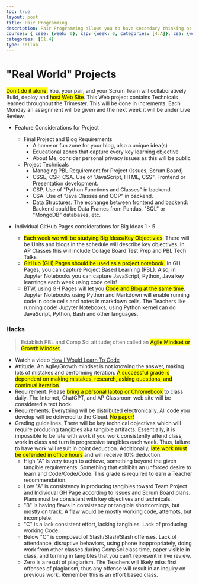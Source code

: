 ```yaml
---
toc: true
layout: post
title: Pair Programming
description: Pair Programming allows you to have secondary thinking as you work, not just a reflection after you are done, but real time support.
courses: { csse: {week: 0}, csp: {week: 0, categories: [4.A]}, csa: {week: 0}}
categories: [C1.4]
type: collab
---
```


# "Real World" Projects
<mark>Don't do it alone.</mark> You, your pair, and your Scrum Team will collaboratively Build, deploy and <mark>host Web Site</mark>.  This Web project contains Technicals learned throughout the Trimester.  This will be done in increments.  Each Monday an assignment will be given and the next week it will be under Live Review.

- Feature Considerations for Project
    - Final Project and Blog Requirements
        - A home or fun zone for your blog, also a unique idea(s)
        - Educational zones that capture every key learning objective
        - About Me, consider personal privacy issues as this will be public
    - Project Technicals
        - Managing PBL Requirement for Project (Issues, Scrum Board)
        - CSSE, CSP, CSA. Use of "JavaScript, HTML, CSS". Frontend or Presentation development.
        - CSP. Use of "Python Functions and Classes" in backend.
        - CSA. Use of "Java Classes and OOP" in backend.
        - Data Structures.  The exchange between frontend and backend: Backend could be Data Frames from Pandas, "SQL" or "MongoDB" databases, etc.

- Individual GitHub Pages considerations for Big Ideas 1 - 5
    - <mark>Each week we will be studying Big Ideas/Key Objectivies</mark>.  There will be Units and blogs in the schedule will describe key objectives. In AP Classes this will include Collage Board Test Prep and PBL Tech Talks
    - <mark>GitHub (GH) Pages should be used as a project notebook.</mark> In GH Pages, you can capture Project Based Learning (PBL).  Also, in Jupyter Notebooks you can capture JavaScript, Python, Java key learnings each week using code cells!  
    - BTW, using GH Pages will let you <mark>Code and Blog at the same time</mark>.  Jupyter Notebooks using Python and Markdown will enable running code in code cells and notes in markdown cells. The Teachers like running code!  Jupyter Notebooks, using Python kernel can do JavaScript, Python, Bash and other languages.


### Hacks
> Establish PBL and Comp Sci attitude; often called an <mark>Agile Mindset or Growth Mindset</mark>.
- Watch a video [How I Would Learn To Code](https://www.youtube.com/watch?v=k9WqpQp8VSU)
- Attitude.  An Agile/Growth mindset is not knowing the answer, making lots of mistakes and performing iteration.  <mark>A successful grade is dependent on making mistakes, research, asking questions, and continual iteration</mark>.
- Requirement. Please <mark>bring a personal laptop or Chromebook</mark> to class daily.  The Internet, ChatGPT, and AP Classroom web site will be considered a text book.  
- Requirements. Everything will be distributed electronically.  All code you develop will be delivered to the Cloud. <mark>No paper!</mark>
- Grading guidelines. There will be key technical objectives which will require </mark>producing tangibles</mark> aka tangible artifacts. Essentially, it is impossible to be late with work if you work consistently attend class, work in class and turn in progressive tangibles each week.  Thus, failure to have work will result in point deduction.  Additionally, <mark>late work must be defended in office hours</mark> and will receive 10% deduction.  
    - High "A" is very tough to achieve, something beyond the given tangible requirements.  Something that exhibits an unforced desire to learn and Code/Code/Code.  This grade is required to earn a Teacher recommendation.
    - Low "A" is consistency in producing tangibles toward Team Project and Individual GH Page according to Issues and Scrum Board plans.   Plans must be consistent with key objectives and technicals.
    - "B" is having flaws in consistency or tangible shortcomings, but mostly on track.  A flaw would be mostly working code, attempts, but incomplete.
    - "C" is a lack consistent effort, lacking tangibles. Lack of producing working Code.
    - Below "C" is composed of Slash/Slash/Slash offenses. Lack of attendance, disruptive behaviors, using phone inappropriately, doing work from other classes during CompSci class time, paper visible in class, and turning in tangibles that you can't represent in live review.
    - Zero is a result of plagiarism.  The Teachers will likely miss first offenses of plagiarism, thus any offense will result in an inquiry on previous work. Remember this is an effort based class.
